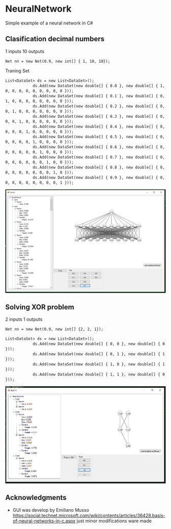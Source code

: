 # NeuralNetwork
Simple example of a neural network in C#

## Clasification decimal numbers
1 inputs 
10 outputs 
```
Net nn = new Net(0.9, new int[] { 1, 10, 10});
```

Traning Set
```
List<DataSet> ds = new List<DataSet>();
            ds.Add(new DataSet(new double[] { 0.0 }, new double[] { 1, 0, 0, 0, 0, 0, 0, 0, 0, 0 }));
            ds.Add(new DataSet(new double[] { 0.1 }, new double[] { 0, 1, 0, 0, 0, 0, 0, 0, 0, 0 }));
            ds.Add(new DataSet(new double[] { 0.2 }, new double[] { 0, 0, 1, 0, 0, 0, 0, 0, 0, 0 }));
            ds.Add(new DataSet(new double[] { 0.3 }, new double[] { 0, 0, 0, 1, 0, 0, 0, 0, 0, 0 }));
            ds.Add(new DataSet(new double[] { 0.4 }, new double[] { 0, 0, 0, 0, 1, 0, 0, 0, 0, 0 }));
            ds.Add(new DataSet(new double[] { 0.5 }, new double[] { 0, 0, 0, 0, 0, 1, 0, 0, 0, 0 }));
            ds.Add(new DataSet(new double[] { 0.6 }, new double[] { 0, 0, 0, 0, 0, 0, 1, 0, 0, 0 }));
            ds.Add(new DataSet(new double[] { 0.7 }, new double[] { 0, 0, 0, 0, 0, 0, 0, 1, 0, 0 }));
            ds.Add(new DataSet(new double[] { 0.8 }, new double[] { 0, 0, 0, 0, 0, 0, 0, 0, 1, 0 }));
            ds.Add(new DataSet(new double[] { 0.9 }, new double[] { 0, 0, 0, 0, 0, 0, 0, 0, 0, 1 }));
```
![alt text](https://github.com/pablopace/NeuralNetwork/blob/master/ImagesReadme/clasif.PNG)



## Solving XOR problem
2 inputs 
1 outputs 
```
Net nn = new Net(0.9, new int[] {2, 2, 1});
```
```
List<DataSet> ds = new List<DataSet>();
            ds.Add(new DataSet(new double[] { 0, 0 }, new double[] { 0 }));
            ds.Add(new DataSet(new double[] { 0, 1 }, new double[] { 1 }));
            ds.Add(new DataSet(new double[] { 1, 0 }, new double[] { 1 }));
            ds.Add(new DataSet(new double[] { 1, 1 }, new double[] { 0 }));
```
![alt text](https://github.com/pablopace/NeuralNetwork/blob/master/ImagesReadme/xor.PNG)



## Acknowledgments

* GUI was develop by Emiliano Musso https://social.technet.microsoft.com/wiki/contents/articles/36428.basis-of-neural-networks-in-c.aspx
just minor modifications ware made
